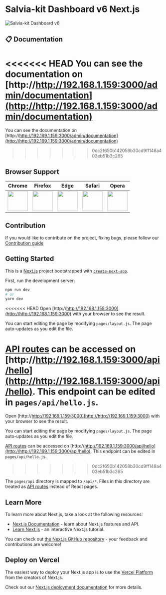 # Salvia-kit Dashboard v6 Next.js

![Salvia-kit Dashboard v6](https://www.salvia-kit.com/images/dashboards/dashv6.jpg)

## 📋 Documentation
<<<<<<< HEAD
You can see the documentation on [http://http://192.168.1.159:3000/admin/documentation](http://http://192.168.1.159:3000/admin/documentation)
=======
You can see the documentation on [http://http://192.169.1.159:3000/admin/documentation](http://http://192.169.1.159:3000/admin/documentation)
>>>>>>> 0dc2f650b142058b30cd9ff148a403eb51b3c265

## Browser Support

| Chrome | Firefox | Edge | Safari | Opera |
|:---:|:---:|:---:|:---:|:---:|
| <img src="https://github.com/creativetimofficial/public-assets/blob/master/logos/chrome-logo.png?raw=true" width="64" height="64"> | <img src="https://raw.githubusercontent.com/creativetimofficial/public-assets/master/logos/firefox-logo.png" width="64" height="64"> | <img src="https://raw.githubusercontent.com/creativetimofficial/public-assets/master/logos/edge-logo.png" width="64" height="64"> | <img src="https://raw.githubusercontent.com/creativetimofficial/public-assets/master/logos/safari-logo.png" width="64" height="64"> | <img src="https://raw.githubusercontent.com/creativetimofficial/public-assets/master/logos/opera-logo.png" width="64" height="64"> |

## Contribution
If you would like to contribute on the project, fixing bugs, please follow our [Contribution guide](https://github.com/salvia-kit/dashboard-v6-nextjs/blob/main/contributing.md)


## Getting Started
This is a [Next.js](https://nextjs.org/) project bootstrapped with [`create-next-app`](https://github.com/vercel/next.js/tree/canary/packages/create-next-app).


First, run the development server:

```bash
npm run dev
# or
yarn dev
```

<<<<<<< HEAD
Open [http://http://192.168.1.159:3000](http://http://192.168.1.159:3000) with your browser to see the result.

You can start editing the page by modifying `pages/layout.js`. The page auto-updates as you edit the file.

[API routes](https://nextjs.org/docs/api-routes/introduction) can be accessed on [http://http://192.168.1.159:3000/api/hello](http://http://192.168.1.159:3000/api/hello). This endpoint can be edited in `pages/api/hello.js`.
=======
Open [http://http://192.169.1.159:3000](http://http://192.169.1.159:3000) with your browser to see the result.

You can start editing the page by modifying `pages/layout.js`. The page auto-updates as you edit the file.

[API routes](https://nextjs.org/docs/api-routes/introduction) can be accessed on [http://http://192.169.1.159:3000/api/hello](http://http://192.169.1.159:3000/api/hello). This endpoint can be edited in `pages/api/hello.js`.
>>>>>>> 0dc2f650b142058b30cd9ff148a403eb51b3c265

The `pages/api` directory is mapped to `/api/*`. Files in this directory are treated as [API routes](https://nextjs.org/docs/api-routes/introduction) instead of React pages.

## Learn More

To learn more about Next.js, take a look at the following resources:

- [Next.js Documentation](https://nextjs.org/docs) - learn about Next.js features and API.
- [Learn Next.js](https://nextjs.org/learn) - an interactive Next.js tutorial.

You can check out [the Next.js GitHub repository](https://github.com/vercel/next.js/) - your feedback and contributions are welcome!

## Deploy on Vercel

The easiest way to deploy your Next.js app is to use the [Vercel Platform](https://vercel.com/new?utm_medium=default-template&filter=next.js&utm_source=create-next-app&utm_campaign=create-next-app-readme) from the creators of Next.js.

Check out our [Next.js deployment documentation](https://nextjs.org/docs/deployment) for more details.
